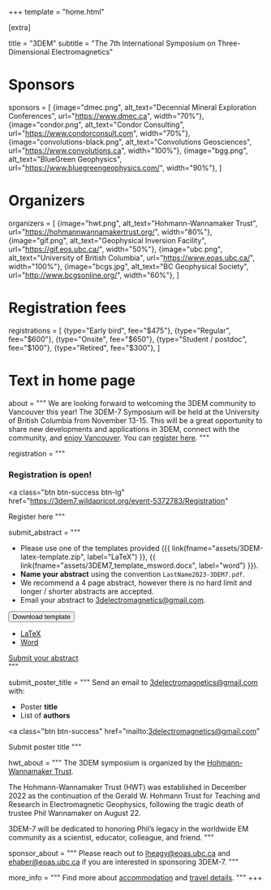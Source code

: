 +++
template = "home.html"

[extra]

title = "3DEM"
subtitle = "The 7th International Symposium on Three-Dimensional Electromagnetics"

# Sponsors
sponsors = [
  {image="dmec.png", alt_text="Decennial Mineral Exploration Conferences", url="https://www.dmec.ca", width="70%"},
  {image="condor.png", alt_text="Condor Consulting", url="https://www.condorconsult.com", width="70%"},
  {image="convolutions-black.png", alt_text="Convolutions Geosciences", url="https://www.convolutions.ca", width="100%"},
  {image="bgg.png", alt_text="BlueGreen Geophysics", url="https://www.bluegreengeophysics.com/", width="90%"},
]

# Organizers
organizers = [
    {image="hwt.png", alt_text="Hohmann-Wannamaker Trust", url="https://hohmannwannamakertrust.org/", width="80%"},
    {image="gif.png", alt_text="Geophysical Inversion Facility", url="https://gif.eos.ubc.ca/", width="50%"},
    {image="ubc.png", alt_text="University of British Columbia", url="https://www.eoas.ubc.ca/", width="100%"},
    {image="bcgs.jpg", alt_text="BC Geophysical Society", url="http://www.bcgsonline.org/", width="60%"},
]

# Registration fees
registrations = [
    {type="Early bird", fee="$475"},
    {type="Regular", fee="$600"},
    {type="Onsite", fee="$650"},
    {type="Student / postdoc", fee="$100"},
    {type="Retired", fee="$300"},
]

# Text in home page
about = """
We are looking forward to welcoming the 3DEM community to Vancouver this year!
The 3DEM-7 Symposium will be held at the University of British Columbia from
November 13-15. This will be a great opportunity to share
new developments and applications in 3DEM, connect with the community,
and [enjoy Vancouver](/travel). You can
[register here](https://3dem7.wildapricot.org/event-5372783/Registration).
"""

registration = """
### <i class="fa-solid fa-user-plus"></i> Registration is open!

<a
  class="btn btn-success btn-lg"
  href="https://3dem7.wildapricot.org/event-5372783/Registration"
>
  Register here
</a>
"""

submit_abstract = """
* Please use one of the templates provided
    ({{
        link(fname="assets/3DEM-latex-template.zip", label="LaTeX")
    }},
    {{
        link(fname="assets/3DEM7_template_msword.docx", label="word")
    }}).
* **Name your abstract** using the convention `LastName2023-3DEM7.pdf`.
* We recommend a 4 page abstract, however there is no hard limit and longer
/ shorter abstracts are accepted.
* Email your abstract to
[3delectromagnetics@gmail.com](mailto:3delectromagnetics@gmail.com).


<div class="d-flex flex-row justify-content-start flex-wrap gap-2">
  <div class="dropdown">
    <button class="btn btn-primary dropdown-toggle" type="button" data-bs-toggle="dropdown" aria-expanded="false">
      Download template
    </button>
    <ul class="dropdown-menu">
      <li><a class="dropdown-item" href="/assets/3DEM-latex-template.zip">
          LaTeX
      </a></li>
      <li><a class="dropdown-item" href="/assets/3DEM7_template_msword.docx">
          Word
      </a></li>
    </ul>
  </div>
  <a
    class="btn btn-success"
    href="mailto:3delectromagnetics@gmail.com"
  >
    Submit your abstract
  </a>
</div>
"""

submit_poster_title = """
Send an email to
[3delectromagnetics@gmail.com](mailto:3delectromagnetics@gmail.com) with:

* Poster **title**
* List of **authors**

<a
  class="btn btn-success"
  href="mailto:3delectromagnetics@gmail.com"
>
  Submit poster title
</a>
"""

hwt_about = """
The 3DEM symposium is organized by the [Hohmann-Wannamaker Trust](https://hohmannwannamakertrust.org/).

The Hohmann-Wannamaker Trust (HWT) was established in December 2022
as the continuation of the Gerald W. Hohmann Trust for Teaching and
Research in Electromagnetic Geophysics, following the tragic death of
trustee Phil Wannamaker on August 22.

3DEM-7 will be dedicated to honoring Phil’s legacy in the worldwide EM
community as a scientist, educator, colleague, and friend.
"""

sponsor_about = """
Please reach out to [lheagy@eoas.ubc.ca](mailto:lheagy@eoas.ubc.ca) and
[ehaber@eoas.ubc.ca](mailto:ehaber@eoas.ubc.ca) if you are interested in
sponsoring 3DEM-7.
"""

more_info = """
Find more about [accommodation](/travel#accommodation) and [travel
details](/travel).
"""
+++
